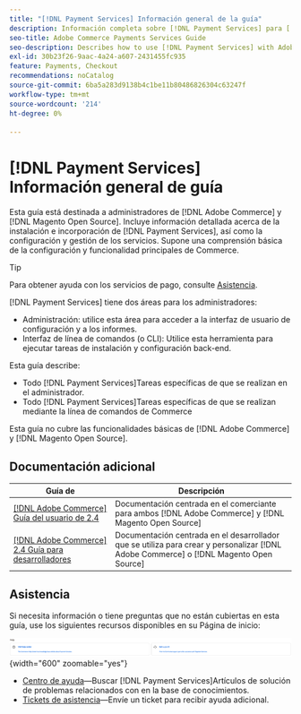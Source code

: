 ```yaml
---
title: "[!DNL Payment Services] Información general de la guía"
description: Información completa sobre [!DNL Payment Services] para [!DNL Adobe Commerce] y [!DNL Magento Open Source] administradores, incluida la instalación e incorporación
seo-title: Adobe Commerce Payments Services Guide
seo-description: Describes how to use [!DNL Payment Services] with Adobe Commerce or [!DNL Magento Open Source].
exl-id: 30b23f26-9aac-4a24-a607-2431455fc935
feature: Payments, Checkout
recommendations: noCatalog
source-git-commit: 6ba5a283d9138b4c1be11b80486826304c63247f
workflow-type: tm+mt
source-wordcount: '214'
ht-degree: 0%

---
```


# [!DNL Payment Services] Información general de guía

Esta guía está destinada a administradores de [!DNL Adobe Commerce] y [!DNL Magento Open Source]. Incluye información detallada acerca de la instalación e incorporación de [!DNL Payment Services], así como la configuración y gestión de los servicios. Supone una comprensión básica de la configuración y funcionalidad principales de Commerce.

>[!TIP]
>
>Para obtener ayuda con los servicios de pago, consulte [Asistencia](#support).

[!DNL Payment Services] tiene dos áreas para los administradores:

* Administración: utilice esta área para acceder a la interfaz de usuario de configuración y a los informes.
* Interfaz de línea de comandos (o CLI): Utilice esta herramienta para ejecutar tareas de instalación y configuración back-end.

Esta guía describe:

* Todo [!DNL Payment Services]Tareas específicas de que se realizan en el administrador.
* Todo [!DNL Payment Services]Tareas específicas de que se realizan mediante la línea de comandos de Commerce

Esta guía no cubre las funcionalidades básicas de [!DNL Adobe Commerce] y [!DNL Magento Open Source].

## Documentación adicional

| Guía de  | Descripción |
|------ | ----------- |
| [[!DNL Adobe Commerce] Guía del usuario de 2.4](https://experienceleague.adobe.com/docs/commerce-admin/user-guides/home.html) | Documentación centrada en el comerciante para ambos [!DNL Adobe Commerce] y [!DNL Magento Open Source] |
| [[!DNL Adobe Commerce] 2.4 Guía para desarrolladores](https://developer.adobe.com/commerce/docs) | Documentación centrada en el desarrollador que se utiliza para crear y personalizar [!DNL Adobe Commerce] o [!DNL Magento Open Source] |

## Asistencia

Si necesita información o tiene preguntas que no están cubiertas en esta guía, use los siguientes recursos disponibles en su Página de inicio:

![Recursos de ayuda](assets/help-resources.png){width="600" zoomable="yes"}

* [Centro de ayuda](https://experienceleague.adobe.com/docs/commerce-knowledge-base/kb/overview.html)—Buscar [!DNL Payment Services]Artículos de solución de problemas relacionados con en la base de conocimientos.
* [Tickets de asistencia](https://experienceleague.adobe.com/docs/commerce-knowledge-base/kb/help-center-guide/magento-help-center-user-guide.html#submit-ticket)—Envíe un ticket para recibir ayuda adicional.
